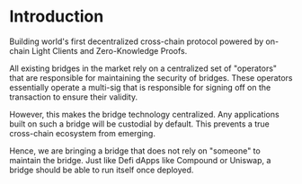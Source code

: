 # Introduction

Building world's first decentralized cross-chain protocol powered by on-chain Light Clients and Zero-Knowledge Proofs.

All existing bridges in the market rely on a centralized set of "operators" that are responsible for maintaining the security of bridges. These operators essentially operate a multi-sig that is responsible for signing off on the transaction to ensure their validity.

However, this makes the bridge technology centralized. Any applications built on such a bridge will be custodial by default. This prevents a true cross-chain ecosystem from emerging.

Hence, we are bringing a bridge that does not rely on "someone" to maintain the bridge. Just like Defi dApps like Compound or Uniswap, a bridge should be able to run itself once deployed.
